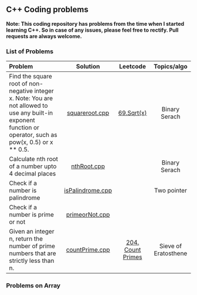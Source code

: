 ## C++ Coding problems

**Note: This coding repository has problems from the time when I started learning C++. So in case of any issues, please feel free to rectify. Pull requests are always welcome.**

### List of Problems
| Problem | Solution | Leetcode | Topics/algo |
| :------------ | :----------: | :----------: |  :----------: |
| Find the square root of non-negative integer x. Note: You are not allowed to use any built-in exponent function or operator, such as pow(x, 0.5) or x ** 0.5. | [squareroot.cpp](./squareroot.cpp) | [69.Sqrt(x)](https://leetcode.com/problems/sqrtx/description/) | Binary Serach |
| Calculate nth root of a number upto 4 decimal places | [nthRoot.cpp](./nthRoot.cpp) | | Binary Serach |
| Check if a number is palindrome| [isPalindrome.cpp](./isPalindrome.cpp) | | Two pointer |
| Check if a number is prime or not| [primeorNot.cpp](./primeorNot.cpp) | | |
| Given an integer n, return the number of prime numbers that are strictly less than n. | [countPrime.cpp](./countPrime.cpp) | [204. Count Primes](https://leetcode.com/problems/count-primes/description/) | Sieve of Eratosthene |



### Problems on Array



